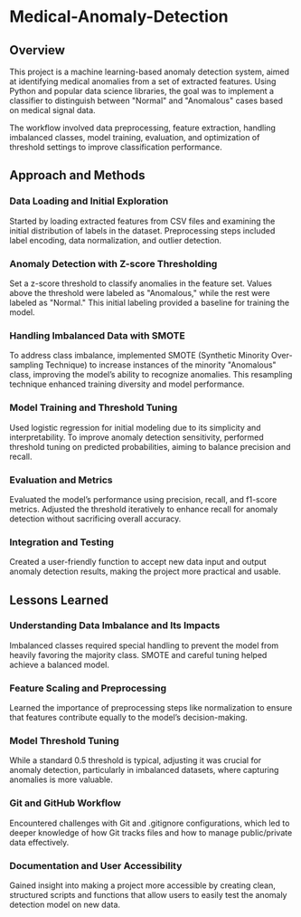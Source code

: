 # Medical-Anomaly-Detection

## Overview

This project is a machine learning-based anomaly detection system, aimed at identifying medical anomalies from a set of extracted features. Using Python and popular data science libraries, the goal was to implement a classifier to distinguish between "Normal" and "Anomalous" cases based on medical signal data.

The workflow involved data preprocessing, feature extraction, handling imbalanced classes, model training, evaluation, and optimization of threshold settings to improve classification performance.

## Approach and Methods

### Data Loading and Initial Exploration
Started by loading extracted features from CSV files and examining the initial distribution of labels in the dataset.
Preprocessing steps included label encoding, data normalization, and outlier detection.

### Anomaly Detection with Z-score Thresholding
Set a z-score threshold to classify anomalies in the feature set. Values above the threshold were labeled as "Anomalous," while the rest were labeled as "Normal."
This initial labeling provided a baseline for training the model.

### Handling Imbalanced Data with SMOTE
To address class imbalance, implemented SMOTE (Synthetic Minority Over-sampling Technique) to increase instances of the minority "Anomalous" class, improving the model’s ability to recognize anomalies.
This resampling technique enhanced training diversity and model performance.

### Model Training and Threshold Tuning
Used logistic regression for initial modeling due to its simplicity and interpretability.
To improve anomaly detection sensitivity, performed threshold tuning on predicted probabilities, aiming to balance precision and recall.

### Evaluation and Metrics
Evaluated the model’s performance using precision, recall, and f1-score metrics.
Adjusted the threshold iteratively to enhance recall for anomaly detection without sacrificing overall accuracy.

### Integration and Testing
Created a user-friendly function to accept new data input and output anomaly detection results, making the project more practical and usable.

## Lessons Learned

### Understanding Data Imbalance and Its Impacts
Imbalanced classes required special handling to prevent the model from heavily favoring the majority class. SMOTE and careful tuning helped achieve a balanced model.

### Feature Scaling and Preprocessing
Learned the importance of preprocessing steps like normalization to ensure that features contribute equally to the model’s decision-making.

### Model Threshold Tuning
While a standard 0.5 threshold is typical, adjusting it was crucial for anomaly detection, particularly in imbalanced datasets, where capturing anomalies is more valuable.

### Git and GitHub Workflow
Encountered challenges with Git and .gitignore configurations, which led to deeper knowledge of how Git tracks files and how to manage public/private data effectively.

### Documentation and User Accessibility
Gained insight into making a project more accessible by creating clean, structured scripts and functions that allow users to easily test the anomaly detection model on new data.
